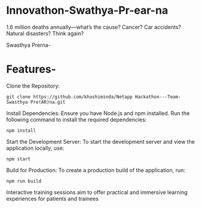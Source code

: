 # Innovathon-Swathya-Pr-ear-na
1.6 million deaths annually—what’s the cause? Cancer? Car accidents? Natural disasters? 
Think again?

Swasthya Prerna-
# Features-


Clone the Repository: 

    git clone https://github.com/khushiminda/Netapp Hackathon---Team-Swasthya Pre(AR)na.git 

Install Dependencies: Ensure you have Node.js and npm installed. Run the  following command to install the required dependencies:

    npm install

Start the Development Server: To start the development server and view the application locally, use:

    npm start

Build for Production: To create a production build of the application, run:

    npm run build

Interactive training sessions aim to offer
practical and immersive learning experiences
for patients and trainees

